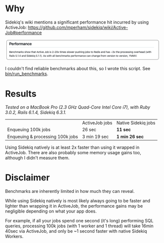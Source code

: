 # Why

Sidekiq's wiki mentions a significant performance hit incurred by using ActiveJob: https://github.com/mperham/sidekiq/wiki/Active-Job#performance

![readme-activejob-performance](public/readme-activejob-performance2.png)

I couldn't find reliable benchmarks about this, so I wrote this script.
See [bin/run_benchmarks](./bin/run_benchmarks).

# Results

_Tested on a MacBook Pro (2.3 GHz Quad-Core Intel Core i7), with Ruby 3.0.2, Rails 6.1.4, Sidekiq 6.3.1._

<table>
<tr>
<td></td>
<td>ActiveJob jobs</td>
<td>Native Sidekiq jobs</td>
</tr>

<tr>
<td>Enqueuing 100k jobs</td>
<td>26 sec</td>
<td><strong>11 sec</strong></td>
</tr>

<tr>
<td>Enqueuing & processing 100k jobs</td>
<td>3 min 19 sec</td>
<td><strong>1 min 26 sec</strong></td>
</tr>
</table>


Using Sidekiq natively is at least 2x faster than using it wrapped in ActiveJob.
There are also probably some memory usage gains too, although I didn't measure them.

# Disclaimer

Benchmarks are inherently limited in how much they can reveal.  

While using Sidekiq natively is most likely always going to be faster and lighter than wrapping it in ActiveJob, the performance gains may be negligible depending on what your app does.  

For example, if all your jobs spend one second (it's long) performing SQL queries, processing 100k jobs (with 1 worker and 1 thread) will take 16min 40sec via ActiveJob, and only be ~1 second faster with native Sidekiq Workers.
